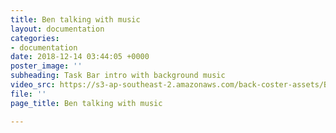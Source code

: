```yaml
---
title: Ben talking with music
layout: documentation
categories:
- documentation
date: 2018-12-14 03:44:05 +0000
poster_image: ''
subheading: Task Bar intro with background music
video_src: https://s3-ap-southeast-2.amazonaws.com/back-coster-assets/Ben+talking+-+with+music.mp4
file: ''
page_title: Ben talking with music

---
```

